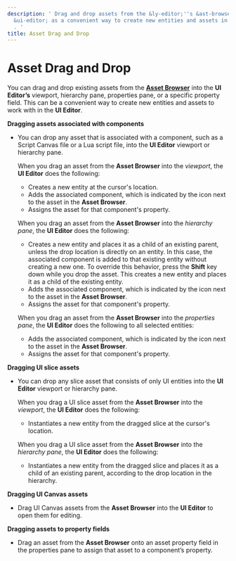 ```yaml
---
description: ' Drag and drop assets from the &ly-editor;''s &ast-browser; into the
  &ui-editor; as a convenient way to create new entities and assets in the &ui-editor;
  . '
title: Asset Drag and Drop
---
```

# Asset Drag and Drop<a name="ui-editor-asset-drag-and-drop"></a>

You can drag and drop existing assets from the **[Asset Browser](asset-browser-intro.md)** into the **UI Editor’s** viewport, hierarchy pane, properties pane, or a specific property field\. This can be a convenient way to create new entities and assets to work with in the **UI Editor**\.

**Dragging assets associated with components**
+ You can drop any asset that is associated with a component, such as a Script Canvas file or a Lua script file, into the **UI Editor** viewport or hierarchy pane\.

  When you drag an asset from the **Asset Browser** into the *viewport*, the **UI Editor** does the following:
  + Creates a new entity at the cursor's location\.
  + Adds the associated component, which is indicated by the icon next to the asset in the **Asset Browser**\.
  + Assigns the asset for that component's property\.

  When you drag an asset from the **Asset Browser** into the *hierarchy pane*, the **UI Editor** does the following:
  + Creates a new entity and places it as a child of an existing parent, unless the drop location is directly on an entity\. In this case, the associated component is added to that existing entity without creating a new one\. To override this behavior, press the **Shift** key down while you drop the asset\. This creates a new entity and places it as a child of the existing entity\.
  + Adds the associated component, which is indicated by the icon next to the asset in the **Asset Browser**\.
  + Assigns the asset for that component's property\.

  When you drag an asset from the **Asset Browser** into the *properties pane*, the **UI Editor** does the following to all selected entities:
  + Adds the associated component, which is indicated by the icon next to the asset in the **Asset Browser**\.
  + Assigns the asset for that component's property\.

**Dragging UI slice assets**
+ You can drop any slice asset that consists of only UI entities into the **UI Editor** viewport or hierarchy pane\.

  When you drag a UI slice asset from the **Asset Browser** into the *viewport*, the **UI Editor** does the following:
  + Instantiates a new entity from the dragged slice at the cursor's location\.

  When you drag a UI slice asset from the **Asset Browser** into the *hierarchy pane*, the **UI Editor** does the following:
  + Instantiates a new entity from the dragged slice and places it as a child of an existing parent, according to the drop location in the hierarchy\.

**Dragging UI Canvas assets**
+ Drag UI Canvas assets from the **Asset Browser** into the **UI Editor** to open them for editing\.

**Dragging assets to property fields**
+ Drag an asset from the **Asset Browser** onto an asset property field in the properties pane to assign that asset to a component’s property\.